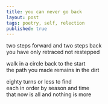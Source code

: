 ```yaml
---
title: you can never go back
layout: post
tags: poetry, self, relection
published: true
---
```

two steps forward and two steps back<br> 
you have only retraced not restepped

walk in a circle back to the start<br>
the path you made remains in the dirt

eighty turns or less to find<br>
each in order by season and time<br>
that now is all and nothing is more

<script>
// history.pushState({}, "test", window.location + "");
// history.pushState({}, "test", window.location + "");
// history.pushState({}, "test", window.location + "");
</script>
